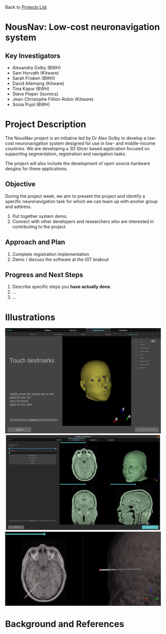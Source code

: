 Back to [Projects List](../../README.md#ProjectsList)

# NousNav: Low-cost neuronavigation system

## Key Investigators

- Alexandra Golby (BWH)
- Sam Horvath (Kitware)
- Sarah Frisken (BWH)
- David Allemang (Kitware)
- Tina Kapur (BWH)
- Steve Pieper (Isomics)
- Jean-Christophe Fillion-Robin (Kitware)
- Sonia Pujol (BWH)

# Project Description

The NousNav project is an initiative led by Dr Alex Golby to develop a low-cost neuronavigation system designed for use in low- and middle-income countries.  We are developing a 3D Slicer based application focused on supporting segmentation, registration and navigation tasks.

The project will also include the development of open source hardware desgins for these applications.

## Objective

During the project week, we aim to present the project and identify a specific neuronavigation task for which we can team up with anoher group and address.

1. Put together system demo.
1. Connect with other developers and researchers who are interested in contributing to the project

## Approach and Plan

<!-- Describe here HOW you would like to achieve the objectives stated above. -->

1. Complete registration implementation
1. Demo / discuss the software at the IGT brakout

## Progress and Next Steps

<!-- Update this section as you make progress, describing of what you have ACTUALLY DONE. If there are specific steps that you could not complete then you can describe them here, too. -->

1. Describe specific steps you **have actually done**.
1. ...
1. ...

# Illustrations

<!-- Add pictures and links to videos that demonstrate what has been accomplished.
![Description of picture](Example2.jpg)
![Some more images](Example2.jpg)
-->
![Landmark selection interface](LandmarkSelection.png)
![Segmentation interface](SegmentationInterface.png)
![Trajectory planning](TrajectoryPlanning.png)

# Background and References

<!-- If you developed any software, include link to the source code repository. If possible, also add links to sample data, and to any relevant publications. -->

